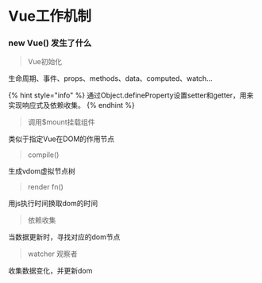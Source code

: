 # Vue工作机制

### new Vue\(\) 发生了什么

> Vue初始化

生命周期、事件、props、methods、data、computed、watch...

{% hint style="info" %}
通过Object.defineProperty设置setter和getter，用来实现响应式及依赖收集。
{% endhint %}

> 调用$mount挂载组件

类似于指定Vue在DOM的作用节点

> compile\(\)

生成vdom虚拟节点树

> render fn\(\)

用js执行时间换取dom的时间

> 依赖收集

当数据更新时，寻找对应的dom节点

> watcher 观察者

收集数据变化，并更新dom



